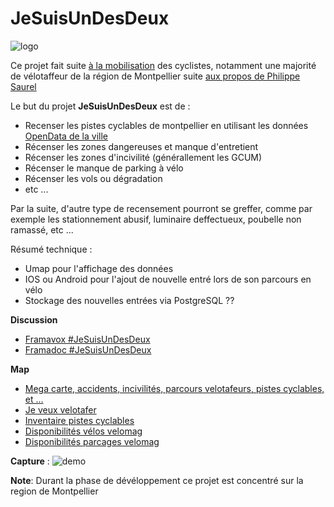 # JeSuisUnDesDeux

![logo](https://gitlab.com/JeSuisUnDesDeux/jesuisundesdeux/raw/master/logo.jpg)

Ce projet fait suite [à la mobilisation](https://twitter.com/hashtag/jesuisundesdeux?f=tweets) des cyclistes, notamment une majorité de vélotaffeur de la région de Montpellier suite [aux propos de Philippe Saurel](https://www.youtube.com/watch?v=pbG00kJqD1Q&feature=youtu.be&t=78)


Le but du projet **JeSuisUnDesDeux** est de :

- Recenser les pistes cyclables de montpellier en utilisant les données [OpenData de la ville](http://data.montpellier3m.fr/dataset/pistes-cyclables-ville-de-montpellier)
- Récenser les zones dangereuses et manque d'entretient
- Récenser les zones d'incivilité (générallement les GCUM)
- Récenser le manque de parking à vélo
- Récenser les vols ou dégradation
- etc ...
 

Par la suite, d'autre type de recensement pourront se greffer, comme par exemple les stationnement abusif, luminaire deffectueux, poubelle non ramassé, etc ...

Résumé technique :
- Umap pour l'affichage des données
- IOS ou Android pour l'ajout de nouvelle entré lors de son parcours en vélo
- Stockage des nouvelles entrées via PostgreSQL ??

**Discussion**
 - [Framavox #JeSuisUnDesDeux](https://framavox.org/invitations/7add865131fcb02384c3)
 - [Framadoc #JeSuisUnDesDeux](https://mypads.framapad.org/p/lestaches-mr7ulm7z8)

**Map**
 - [Mega carte, accidents, incivilités, parcours velotafeurs, pistes cyclables, et ...](https://umap.openstreetmap.fr/en/map/jesuisundesdeux_261253)
 - [Je veux velotafer](https://umap.openstreetmap.fr/en/map/je-veux-velotafer_266810)
 - [Inventaire pistes cyclables](http://umap.openstreetmap.fr/fr/map/test-details-voies-cyclables-montpellier_267128)
 - [Disponibilités vélos velomag](https://umap.openstreetmap.fr/en/map/velomag-velos-disponibles_262046)
 - [Disponibilités parcages velomag](https://umap.openstreetmap.fr/en/map/velomag-parcages-disponibles_262076)

**Capture** : ![demo](https://gitlab.com/JeSuisUnDesDeux/jesuisundesdeux/raw/master/demo.png)

**Note**: Durant la phase de dévéloppement ce projet est concentré sur la region de Montpellier